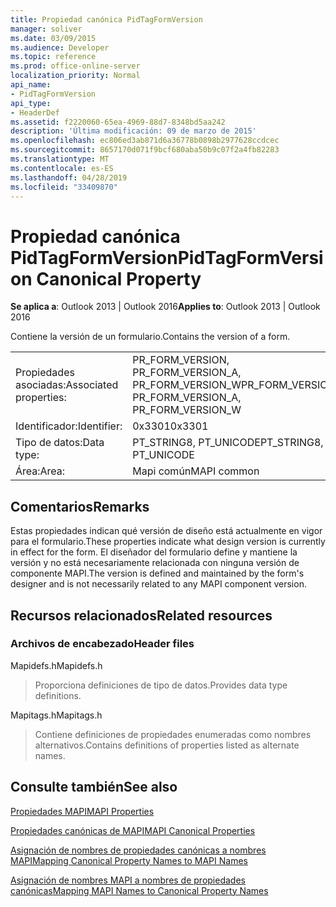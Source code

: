 ```yaml
---
title: Propiedad canónica PidTagFormVersion
manager: soliver
ms.date: 03/09/2015
ms.audience: Developer
ms.topic: reference
ms.prod: office-online-server
localization_priority: Normal
api_name:
- PidTagFormVersion
api_type:
- HeaderDef
ms.assetid: f2220060-65ea-4969-88d7-8348bd5aa242
description: 'Última modificación: 09 de marzo de 2015'
ms.openlocfilehash: ec806ed3ab871d6a36778b0898b2977628ccdcec
ms.sourcegitcommit: 8657170d071f9bcf680aba50b9c07f2a4fb82283
ms.translationtype: MT
ms.contentlocale: es-ES
ms.lasthandoff: 04/28/2019
ms.locfileid: "33409870"
---
```

# <a name="pidtagformversion-canonical-property"></a><span data-ttu-id="56998-103">Propiedad canónica PidTagFormVersion</span><span class="sxs-lookup"><span data-stu-id="56998-103">PidTagFormVersion Canonical Property</span></span>

  
  
<span data-ttu-id="56998-104">**Se aplica a**: Outlook 2013 | Outlook 2016</span><span class="sxs-lookup"><span data-stu-id="56998-104">**Applies to**: Outlook 2013 | Outlook 2016</span></span> 
  
<span data-ttu-id="56998-105">Contiene la versión de un formulario.</span><span class="sxs-lookup"><span data-stu-id="56998-105">Contains the version of a form.</span></span> 
  
|||
|:-----|:-----|
|<span data-ttu-id="56998-106">Propiedades asociadas:</span><span class="sxs-lookup"><span data-stu-id="56998-106">Associated properties:</span></span>  <br/> |<span data-ttu-id="56998-107">PR_FORM_VERSION, PR_FORM_VERSION_A, PR_FORM_VERSION_W</span><span class="sxs-lookup"><span data-stu-id="56998-107">PR_FORM_VERSION, PR_FORM_VERSION_A, PR_FORM_VERSION_W</span></span>  <br/> |
|<span data-ttu-id="56998-108">Identificador:</span><span class="sxs-lookup"><span data-stu-id="56998-108">Identifier:</span></span>  <br/> |<span data-ttu-id="56998-109">0x3301</span><span class="sxs-lookup"><span data-stu-id="56998-109">0x3301</span></span>  <br/> |
|<span data-ttu-id="56998-110">Tipo de datos:</span><span class="sxs-lookup"><span data-stu-id="56998-110">Data type:</span></span>  <br/> |<span data-ttu-id="56998-111">PT_STRING8, PT_UNICODE</span><span class="sxs-lookup"><span data-stu-id="56998-111">PT_STRING8, PT_UNICODE</span></span>  <br/> |
|<span data-ttu-id="56998-112">Área:</span><span class="sxs-lookup"><span data-stu-id="56998-112">Area:</span></span>  <br/> |<span data-ttu-id="56998-113">Mapi común</span><span class="sxs-lookup"><span data-stu-id="56998-113">MAPI common</span></span>  <br/> |
   
## <a name="remarks"></a><span data-ttu-id="56998-114">Comentarios</span><span class="sxs-lookup"><span data-stu-id="56998-114">Remarks</span></span>

<span data-ttu-id="56998-115">Estas propiedades indican qué versión de diseño está actualmente en vigor para el formulario.</span><span class="sxs-lookup"><span data-stu-id="56998-115">These properties indicate what design version is currently in effect for the form.</span></span> <span data-ttu-id="56998-116">El diseñador del formulario define y mantiene la versión y no está necesariamente relacionada con ninguna versión de componente MAPI.</span><span class="sxs-lookup"><span data-stu-id="56998-116">The version is defined and maintained by the form's designer and is not necessarily related to any MAPI component version.</span></span> 
  
## <a name="related-resources"></a><span data-ttu-id="56998-117">Recursos relacionados</span><span class="sxs-lookup"><span data-stu-id="56998-117">Related resources</span></span>

### <a name="header-files"></a><span data-ttu-id="56998-118">Archivos de encabezado</span><span class="sxs-lookup"><span data-stu-id="56998-118">Header files</span></span>

<span data-ttu-id="56998-119">Mapidefs.h</span><span class="sxs-lookup"><span data-stu-id="56998-119">Mapidefs.h</span></span>
  
> <span data-ttu-id="56998-120">Proporciona definiciones de tipo de datos.</span><span class="sxs-lookup"><span data-stu-id="56998-120">Provides data type definitions.</span></span>
    
<span data-ttu-id="56998-121">Mapitags.h</span><span class="sxs-lookup"><span data-stu-id="56998-121">Mapitags.h</span></span>
  
> <span data-ttu-id="56998-122">Contiene definiciones de propiedades enumeradas como nombres alternativos.</span><span class="sxs-lookup"><span data-stu-id="56998-122">Contains definitions of properties listed as alternate names.</span></span>
    
## <a name="see-also"></a><span data-ttu-id="56998-123">Consulte también</span><span class="sxs-lookup"><span data-stu-id="56998-123">See also</span></span>



[<span data-ttu-id="56998-124">Propiedades MAPI</span><span class="sxs-lookup"><span data-stu-id="56998-124">MAPI Properties</span></span>](mapi-properties.md)
  
[<span data-ttu-id="56998-125">Propiedades canónicas de MAPI</span><span class="sxs-lookup"><span data-stu-id="56998-125">MAPI Canonical Properties</span></span>](mapi-canonical-properties.md)
  
[<span data-ttu-id="56998-126">Asignación de nombres de propiedades canónicas a nombres MAPI</span><span class="sxs-lookup"><span data-stu-id="56998-126">Mapping Canonical Property Names to MAPI Names</span></span>](mapping-canonical-property-names-to-mapi-names.md)
  
[<span data-ttu-id="56998-127">Asignación de nombres MAPI a nombres de propiedades canónicas</span><span class="sxs-lookup"><span data-stu-id="56998-127">Mapping MAPI Names to Canonical Property Names</span></span>](mapping-mapi-names-to-canonical-property-names.md)

